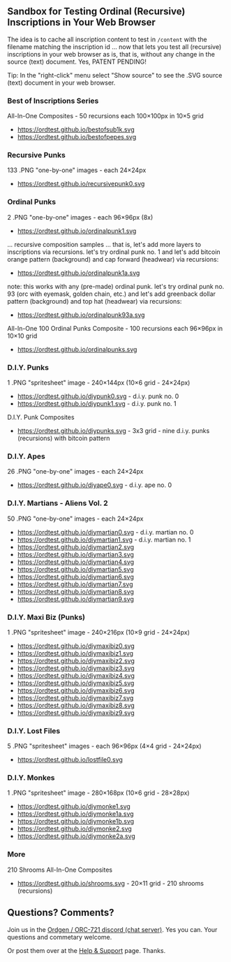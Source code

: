
## Sandbox for Testing Ordinal (Recursive) Inscriptions in Your Web Browser


The idea is to cache all inscription content to test in `/content`
with the filename matching the inscription id ... now that lets
you test all (recursive) inscriptions in your web browser as is, that is, without any change in the source (text) document. 
Yes, PATENT PENDING!


Tip: In the "right-click" menu select "Show source" to see the .SVG  source (text) document in your web browser.



###  Best of Inscriptions Series

All-In-One Composites - 50 recursions each 100×100px in 10×5 grid

-  <https://ordtest.github.io/bestofsub1k.svg>   
-  <https://ordtest.github.io/bestofpepes.svg>



### Recursive Punks

133 .PNG "one-by-one" images - each 24×24px

- <https://ordtest.github.io/recursivepunk0.svg> 


### Ordinal Punks

2 .PNG "one-by-one" images - each 96×96px (8x)

-  <https://ordtest.github.io/ordinalpunk1.svg> 


... recursive composition samples 
... that is, let's add more layers to inscriptions via recursions. let's try ordinal punk no. 1 and let's add bitcoin orange pattern (background) and cap forward (headwear) via recursions:

-  <https://ordtest.github.io/ordinalpunk1a.svg> 

note: this works with any (pre-made) ordinal punk. 
let's try ordinal punk no. 93 (orc with eyemask, golden chain, etc.) and let's add greenback dollar pattern (background) and top hat (headwear) via recursions:

-  <https://ordtest.github.io/ordinalpunk93a.svg> 


All-In-One 100 Ordinal Punks Composite - 100 recursions each 96×96px in 10×10 grid

-  <https://ordtest.github.io/ordinalpunks.svg>


### D.I.Y. Punks

1 .PNG "spritesheet" image - 240×144px (10×6 grid - 24×24px)

- <https://ordtest.github.io/diypunk0.svg>  - d.i.y. punk no. 0
- <https://ordtest.github.io/diypunk1.svg>  - d.i.y. punk no. 1


D.I.Y. Punk Composites 

- <https://ordtest.github.io/diypunks.svg>  - 3x3 grid - nine d.i.y. punks (recursions) with bitcoin pattern


### D.I.Y. Apes

26 .PNG "one-by-one" images - each 24×24px

- <https://ordtest.github.io/diyape0.svg>   - d.i.y. ape no. 0

### D.I.Y. Martians - Aliens Vol. 2

50 .PNG "one-by-one" images - each 24×24px

- <https://ordtest.github.io/diymartian0.svg>    - d.i.y. martian no. 0
- <https://ordtest.github.io/diymartian1.svg>    - d.i.y. martian no. 1
- <https://ordtest.github.io/diymartian2.svg> 
- <https://ordtest.github.io/diymartian3.svg> 
- <https://ordtest.github.io/diymartian4.svg> 
- <https://ordtest.github.io/diymartian5.svg> 
- <https://ordtest.github.io/diymartian6.svg> 
- <https://ordtest.github.io/diymartian7.svg> 
- <https://ordtest.github.io/diymartian8.svg> 
- <https://ordtest.github.io/diymartian9.svg> 


### D.I.Y. Maxi Biz (Punks)

1 .PNG "spritesheet" image - 240×216px (10×9 grid - 24×24px)

- <https://ordtest.github.io/diymaxibiz0.svg>
- <https://ordtest.github.io/diymaxibiz1.svg>
- <https://ordtest.github.io/diymaxibiz2.svg>
- <https://ordtest.github.io/diymaxibiz3.svg>
- <https://ordtest.github.io/diymaxibiz4.svg>
- <https://ordtest.github.io/diymaxibiz5.svg>
- <https://ordtest.github.io/diymaxibiz6.svg>
- <https://ordtest.github.io/diymaxibiz7.svg>
- <https://ordtest.github.io/diymaxibiz8.svg>
- <https://ordtest.github.io/diymaxibiz9.svg>



### D.I.Y. Lost Files

5 .PNG "spritesheet" images - each 96×96px (4×4 grid - 24×24px)

- <https://ordtest.github.io/lostfile0.svg> 


### D.I.Y. Monkes

1 .PNG "spritesheet" image - 280×168px (10×6 grid - 28×28px)

- <https://ordtest.github.io/diymonke1.svg> 
- <https://ordtest.github.io/diymonke1a.svg> 
- <https://ordtest.github.io/diymonke1b.svg> 
- <https://ordtest.github.io/diymonke2.svg> 
- <https://ordtest.github.io/diymonke2a.svg> 



### More

210 Shrooms All-In-One Composites 

- <https://ordtest.github.io/shrooms.svg>  - 20×11 grid - 210 shrooms (recursions) 



## Questions? Comments?

Join us in the [Ordgen / ORC-721 discord (chat server)](https://discord.gg/dDhvHKjm2t). Yes you can.
Your questions and commetary welcome.

Or post them over at the [Help & Support](https://github.com/geraldb/help) page. Thanks.

